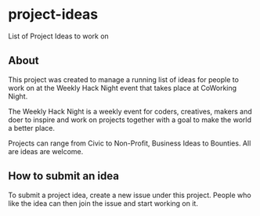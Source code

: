 # project-ideas
List of Project Ideas to work on

## About ##
This project was created to manage a running list of ideas for people to work on 
at the Weekly Hack Night event that takes place at CoWorking Night.

The Weekly Hack Night is a weekly event for coders, creatives, makers and doer to
inspire and work on projects together with a goal to make the world a better place.

Projects can range from Civic to Non-Profit, Business Ideas to Bounties. All are ideas
are welcome.

## How to submit an idea ##
To submit a project idea, create a new issue under this project. People who like the idea
can then join the issue and start working on it.

